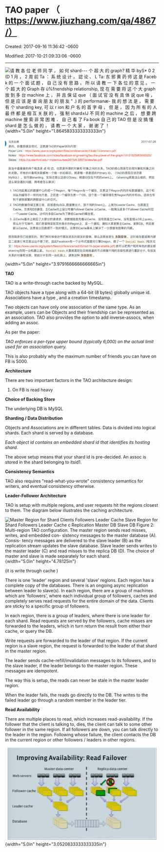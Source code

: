 # TAO paper （ https://www.jiuzhang.com/qa/4867/）

Created: 2017-09-16 11:36:42 -0600

Modified: 2017-10-21 09:33:06 -0600

---

![请 教 各 位 老 师 同 学 ， 如 何 shard--- 个 超 大 的 graph? 精 华 byS* 0 2 (D 1 月 ， 2 周 前 Ta ： 系 统 设 计 ， 認 论 、 L Ta: 东 邪 黄 药 师 这 是 Faceb k 的 一 个 面 试 题 ， 自 己 没 有 思 路 ， 所 以 请 教 一 下 各 位 的 意 见 。 一 个 超 大 的 Graph 存 ü%fnendship relationship, 现 在 需 要 将 这 个 大 graph 放 到 多 台 machine 上 ， 并 且 保 证 que （ 面 试 官 没 有 具 体 说 que 啥 ， 但 是 应 该 是 查 询 朋 友 的 朋 友 " .) 的 performanæ- 我 的 想 法 是 ， 需 要 有 个 sharding key, 可 以 r ion 和 户 名 的 首 字 母 ， 但 是 ， 因 为 所 有 的 人 最 终 都 是 相 互 关 朕 的 ， 强 制 shard±lJ 不 同 的 machine 之 后 ， 想 要 跨 machine 搜 索 非 常 困 难 ． 自 己 看 了 Fa book 自 己 的 TAO 但 是 没 搞 懂 shard 是 怎 么 做 的 ， 请 教 一 个 大 家 ， 谢 谢 了 ！ ](../../media/Memeory-Facebook-Cache-TAO-paper-（-https---www.jiuzhang.com-qa-4867-）-image1.png){width="5.0in" height="1.8645833333333333in"}



![](../../media/Memeory-Facebook-Cache-TAO-paper-（-https---www.jiuzhang.com-qa-4867-）-image2.png){width="5.0in" height="3.9791666666666665in"}



**TAO**

TAO is a write-through cache backed by MySQL.



TAO objects have a type along with a 64-bit (8 bytes) globally unique id. Associations have a type , and a creation timestamp.



Two objects can have only one association of the same type. As an example, users can be Objects and their friendship can be represented as an association. TAO also provides the option to add inverse-assocs, when adding an assoc.



As per the paper:

*TAO enforces a per-type upper bound (typically 6,000) on the actual limit used for an association query.*



This is also probably why the maximum number of friends you can have on FB is 5000.



**Architecture**



There are two important factors in the TAO architecture design:

1.  On FB is read heavy



**Choice of Backing Store**

The underlying DB is MySQL



**Sharding / Data Distribution**

Objects and Associations are in different tables. Data is divided into logical shards. Each shard is served by a database.



*Each object id contains an embedded shard id that identifies its hosting shard.*

The above setup means that your shard id is pre-decided. An assoc is stored in the shard belonging to itsid1.



**Consistency Semantics**

TAO also requires "read-what-you-wrote" consistency semantics for writers, and eventual consistency otherwise.



**Leader-Follower Architecture**

TAO is setup with multiple regions, and user requests hit the regions closest to them. The diagram below illustrates the caching architecture.

![Master Region for Shard Clients Followers Leader Cache Slave Region for Shard Followers Leader Cache c Replication Master DB Slave DB Figure 2: Multi-region TAO configuration. The master region sends read misses, writes, and embedded con- slstency messages to the master database (A). Consis- tency messages are delivered to the slave leader (B) as the replication stream updates the slave database. Slave leader sends writes to the master leader (C) and read misses to the replica DB (D). The choice of master and slave is made separately for each shard. ](../../media/Memeory-Facebook-Cache-TAO-paper-（-https---www.jiuzhang.com-qa-4867-）-image3.png){width="5.0in" height="4.78125in"}



(it is write through cache )



There is one 'leader' region and several 'slave' regions. Each region has a complete copy of the databases. There is an ongoing async replication between leader to slave(s). In each region, there are a group of machines which are 'followers', where each individual group of followers, caches and completely serves read requests for the entire domain of the data. Clients are sticky to a specific group of followers.

In each region, there is a group of leaders, where there is one leader for each shard. Read requests are served by the followers, cache misses are forwarded to the leaders, which in turn return the result from either their cache, or query the DB.

Write requests are forwarded to the leader of that region. If the current region is a slave region, the request is forwarded to the leader of that shard in the master region.

The leader sends cache-refill/invalidation messages to its followers, and to the slave leader, if the leader belongs to the master region. These messages are idempotent.

The way this is setup, the reads can never be stale in the master leader region.

When the leader fails, the reads go directly to the DB. The writes to the failed leader go through a random member in the leader tier.



**Read Availability**

There are multiple places to read, which increases read-availability. If the follower that the client is talking to, dies, the client can talk to some other follower in the same region. If all followers are down, you can talk directly to the leader in the region. Following whose failure, the client contacts the DB in the current region or other followers / leaders in other regions.



![Improving Availability: Read Failover Master data center webservers Follower cache Leader cache Replica data center ](../../media/Memeory-Facebook-Cache-TAO-paper-（-https---www.jiuzhang.com-qa-4867-）-image4.png){width="5.0in" height="3.0520833333333335in"}










